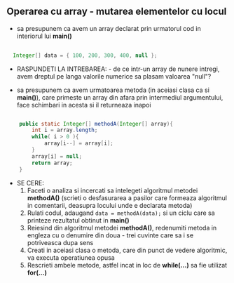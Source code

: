 ## Operarea cu array -  mutarea elementelor cu locul

* sa presupunem ca avem un array declarat prin urmatorul cod in interiorul lui **main()**

```java
  
  Integer[] data = { 100, 200, 300, 400, null };

```

* RASPUNDETI LA INTREBAREA: - de ce intr-un array de nunere intregi, avem dreptul pe langa valorile numerice sa plasam valoarea "null"?


* sa presupunem ca avem urmatoarea metoda (in aceiasi clasa ca si **main()**), care primeste un array din afara prin intermediul argumentului, face schimbari in acesta si il returneaza inapoi

```java

    public static Integer[] methodA(Integer[] array){
        int i = array.length;
        while( i > 0 ){
            array[i--] = array[i];
        }
        array[i] = null;
        return array;
    }

```

* SE CERE:
  1. Faceti o analiza si incercati sa intelegeti algoritmul metodei **methodA()** (scrieti o desfasurarea a pasilor care formeaza algoritmul in comentarii, deasupra locului unde e declarata metoda)
  2. Rulati codul, adaugand ``` data = methodA(data); ``` si un ciclu care sa printeze rezultatul obtinut in **main()**
  3. Reiesind din algoritmul metodei **methodA()**, redenumiti metoda in engleza cu o denumire din doua - trei cuvinte care sa i se potriveasca dupa sens
  4. Creati in aceiasi clasa o metoda, care din punct de vedere algoritmic, va executa operatiunea opusa
  5. Rescrieti ambele metode, astfel incat in loc de **while(...)** sa fie utilizat **for(...)**